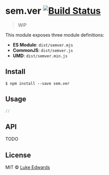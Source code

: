 # sem.ver [![Build Status](https://badgen.now.sh/travis/lukeed/sem.ver)](https://travis-ci.org/lukeed/sem.ver)

> WIP

This module exposes three module definitions:

* **ES Module**: `dist/semver.mjs`
* **CommonJS**: `dist/semver.js`
* **UMD**: `dist/semver.min.js`


## Install

```
$ npm install --save sem.ver
```


## Usage

```js
//
```


## API

TODO


## License

MIT © [Luke Edwards](https://lukeed.com)
